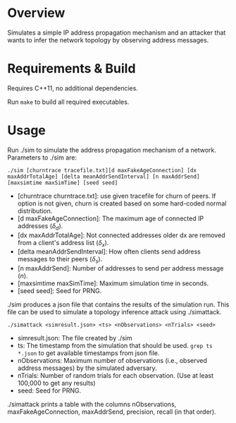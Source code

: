 # Overview

Simulates a simple IP address propagation mechanism and an attacker that wants to infer the network topology by observing address messages.


# Requirements & Build
Requires C++11, no additional dependencies.

Run ``make`` to build all required executables.


# Usage

Run ./sim to simulate the address propagation mechanism of a network. Parameters to ./sim are:
```
./sim [churntrace tracefile.txt][d maxFakeAgeConnection] [dx maxAddrTotalAge] [delta meanAddrSendInterval] [n maxAddrSend] [maxsimtime maxSimTime] [seed seed]
```

  * [churntrace churntrace.txt]: use given tracefile for churn of peers. If option is not given, churn is created based on some hard-coded normal distribution.
  * [d maxFakeAgeConnection]: The maximum age of connected IP addresses ($\delta_d$).
  * [dx maxAddrTotalAge]: Not connected addresses older dx are removed from a client's address list ($\delta_x$).
  * [delta meanAddrSendInterval]: How often clients send address messages to their peers ($\delta_s$).
  * [n maxAddrSend]: Number of addresses to send per address message ($n$).
  * [maxsimtime maxSimTime]: Maximum simulation time in seconds.
  * [seed seed]: Seed for PRNG.

./sim produces a json file that contains the results of the simulation run. This file can be used to simulate a topology inference attack using ./simattack.
```
./simattack <simresult.json> <ts> <nObservations> <nTrials> <seed>
```

  * simresult.json: The file created by ./sim
  * ts: The timestamp from the simulation that should be used. ```grep ts *.json``` to get available timestamps from json file.
  * nObservations: Maximum number of observations (i.e., observed address messages) by the simulated adversary.
  * nTrials: Number of random trials for each observation. (Use at least 100,000 to get any results)
  * seed: Seed for PRNG.
  
./simattack prints a table with the columns nObservations, maxFakeAgeConnection, maxAddrSend, precision, recall (in that order).
